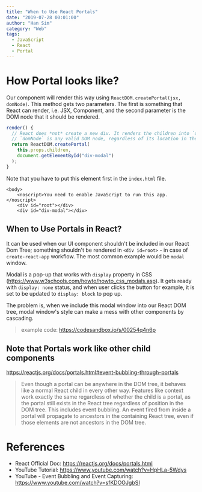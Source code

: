 ```yaml
---
title: "When to Use React Portals"
date: "2019-07-28 00:01:00"
author: "Han Sim"
category: "Web"
tags:
  - JavaScript
  - React
  - Portal
---
```


# How Portal looks like?

Our component will render this way using `ReactDOM.createPortal(jsx, domNode)`. This method gets two parameters. The first is something that React can render, i.e. JSX, Component, and the second parameter is the DOM node that it should be rendered.

```JavaScript
render() {
  // React does *not* create a new div. It renders the children into `domNode`.
  // `domNode` is any valid DOM node, regardless of its location in the DOM.
  return ReactDOM.createPortal(
    this.props.children,
    document.getElementById("div-modal")
  );
}
```

Note that you have to put this element first in the `index.html` file.

```HTML{4}
<body>
    <noscript>You need to enable JavaScript to run this app.</noscript>
    <div id="root"></div>
    <div id="div-modal"></div>
```

## When to Use Portals in React?

It can be used when our UI component shouldn't be included in our React Dom Tree; something shouldn't be rendered in `<div id=root>` - in case of `create-react-app` workflow. The most common example would be `modal` window.

Modal is a pop-up that works with `display` property in CSS (https://www.w3schools.com/howto/howto_css_modals.asp). It gets ready with `display: none` status, and when user clicks the button for example, it is set to be updated to `display: block` to pop up.

The problem is, when we include this modal window into our React DOM tree, modal window's style can make a mess with other components by cascading.

> example code: https://codesandbox.io/s/00254q4n6p

## Note that Portals work like other child components

https://reactjs.org/docs/portals.html#event-bubbling-through-portals

> Even though a portal can be anywhere in the DOM tree, it behaves like a normal React child in every other way. Features like context work exactly the same regardless of whether the child is a portal, as the portal still exists in the React tree regardless of position in the DOM tree.
> This includes event bubbling. An event fired from inside a portal will propagate to ancestors in the containing React tree, even if those elements are not ancestors in the DOM tree.

# References

- React Official Doc: https://reactjs.org/docs/portals.html
- YouTube Tutorial: https://www.youtube.com/watch?v=HpHLa-5Wdys
- YouTube - Event Bubbling and Event Capturing: https://www.youtube.com/watch?v=sfKDOOJgbSI
